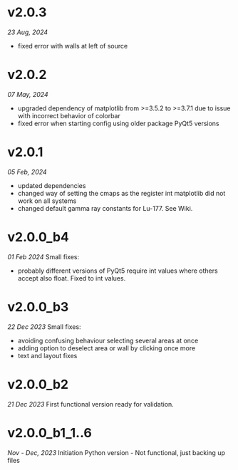 # v2.0.3
_23 Aug, 2024_
- fixed error with walls at left of source

# v2.0.2
_07 May, 2024_
- upgraded dependency of matplotlib from >=3.5.2 to >=3.7.1 due to issue with incorrect behavior of colorbar
- fixed error when starting config using older package PyQt5 versions

# v2.0.1
_05 Feb, 2024_
- updated dependencies
- changed way of setting the cmaps as the register int matplotlib did not work on all systems
- changed default gamma ray constants for Lu-177. See Wiki.

# v2.0.0_b4
_01 Feb 2024_
Small fixes:
- probably different versions of PyQt5 require int values where others accept also float. Fixed to int values.

# v2.0.0_b3
_22 Dec 2023_
Small fixes:
- avoiding confusing behaviour selecting several areas at once
- adding option to deselect area or wall by clicking once more
- text and layout fixes

# v2.0.0_b2
_21 Dec 2023_
First functional version ready for validation.

# v2.0.0_b1_1..6
_Nov - Dec, 2023_
Initiation Python version - Not functional, just backing up files